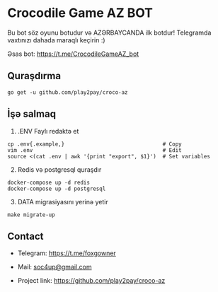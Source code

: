 # Crocodile Game AZ BOT
Bu bot söz oyunu botudur və AZƏRBAYCANDA ilk botdur! Telegramda vaxtınızı dahada maraqlı keçirin :)

Əsas bot: https://t.me/CrocodileGameAZ_bot

## Quraşdırma
```
go get -u github.com/play2pay/croco-az
```

## İşə salmaq
1. .ENV Faylı redaktə et
```
cp .env{.example,}                               # Copy
vim .env                                         # Edit
source <(cat .env | awk '{print "export", $1}')  # Set variables
```

2. Redis və postgresql quraşdır
```
docker-compose up -d redis
docker-compose up -d postgresql
```

3. DATA migrasiyasını yerinə yetir
```
make migrate-up
```

## Contact
- Telegram: https://t.me/foxgowner
- Mail: soc4up@gmail.com

- Project link: https://github.com/play2pay/croco-az
